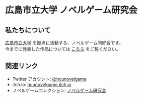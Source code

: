 # 広島市立大学 ノベルゲーム研究会

## 私たちについて
[広島市立大学](https://www.hiroshima-cu.ac.jp) を拠点に活動する、ノベルゲーム同好会です。\
今までに発表した作品については [こちら](https://hcunovelgame.itch.io) をご覧ください。

## 関連リンク
* Twitter アカウント: [@hcunovelgame](https://twitter.com/hcunovelgame)
* itch.io: [hcunovelgame.itch.io](https://hcunovelgame.itch.io)
* ノベルゲームコレクション: [ノベルゲーム研究会](https://novelgame.jp/users/profile/17335)
